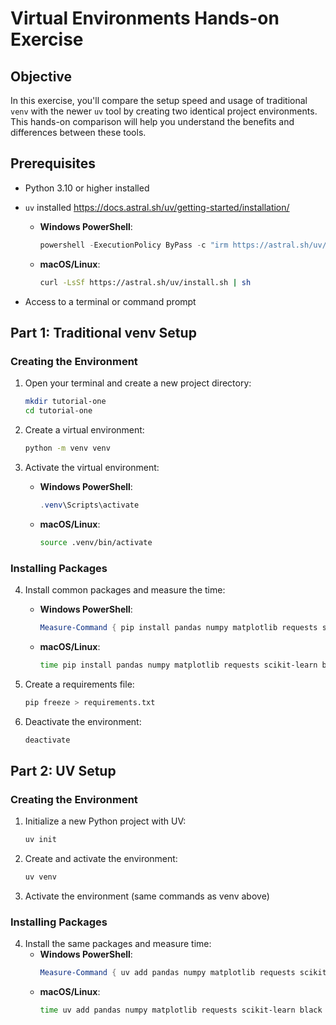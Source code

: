 # Virtual Environments Hands-on Exercise

## Objective
In this exercise, you'll compare the setup speed and usage of traditional `venv` with the newer `uv` tool by creating two identical project environments. This hands-on comparison will help you understand the benefits and differences between these tools.

## Prerequisites
- Python 3.10 or higher installed
- `uv` installed <https://docs.astral.sh/uv/getting-started/installation/>
  - **Windows PowerShell**:
    ```powershell
    powershell -ExecutionPolicy ByPass -c "irm https://astral.sh/uv/install.ps1 | iex"
    ```
  - **macOS/Linux**:
    ```bash
    curl -LsSf https://astral.sh/uv/install.sh | sh
    ```
  
- Access to a terminal or command prompt

## Part 1: Traditional venv Setup

### Creating the Environment
1. Open your terminal and create a new project directory:
   ```bash
   mkdir tutorial-one
   cd tutorial-one
   ```

2. Create a virtual environment:
   ```bash
   python -m venv venv
   ```

3. Activate the virtual environment:
   - **Windows PowerShell**:
     ```powershell
     .venv\Scripts\activate
     ```
   - **macOS/Linux**:
     ```bash
     source .venv/bin/activate
     ```

### Installing Packages
4. Install common packages and measure the time:
   - **Windows PowerShell**:
     ```powershell
     Measure-Command { pip install pandas numpy matplotlib requests scikit-learn black}
     ```
   - **macOS/Linux**:
     ```bash
     time pip install pandas numpy matplotlib requests scikit-learn black
     ```

5. Create a requirements file:
   ```bash
   pip freeze > requirements.txt
   ```

6. Deactivate the environment:
   ```bash
   deactivate
   ```

## Part 2: UV Setup

### Creating the Environment
1. Initialize a new Python project with UV:
   ```bash
   uv init
   ```

2. Create and activate the environment:
   ```bash
   uv venv
   ```

3. Activate the environment (same commands as venv above)

### Installing Packages
4. Install the same packages and measure time:
   - **Windows PowerShell**:
     ```powershell
     Measure-Command { uv add pandas numpy matplotlib requests scikit-learn black}
     ```
   - **macOS/Linux**:
     ```bash
     time uv add pandas numpy matplotlib requests scikit-learn black
     ```
